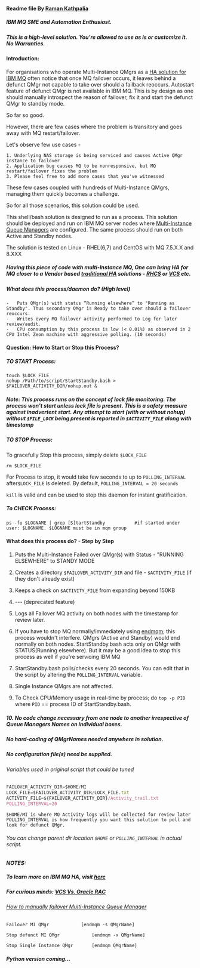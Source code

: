 #### Readme file By [Raman Kathpalia](https://www.linkedin.com/in/ramankathpalia10)
##### IBM MQ SME and Automation Enthusiast.
##### This is a high-level solution. You're allowed to use as is or customize it. No Warranties.

#### Introduction: 

For organisations who operate Multi-Instance QMgrs as a [HA solution for IBM MQ](https://www.ibm.com/support/knowledgecenter/SSFKSJ_7.5.0/com.ibm.mq.con.doc/q017830_.htm) often notice that once MQ failover occurs, it leaves behind a defunct QMgr not capable to take over should a failback reoccurs. Autostart feature of defunct QMgr is not available in IBM MQ. This is by design as one should manually introspect the reason of failover, fix it and start the defunct QMgr to standby mode. 

So far so good. 

However, there are few cases where the problem is transitory and goes away with MQ restart/failover.

Let's observe few use cases - 

	1. Underlying NAS storage is being serviced and causes Active QMgr instance to failover
	2. Application bug causes MQ to be nonresponsive, but MQ restart/failover fixes the problem
	3. Please feel free to add more cases that you've witnessed

These few cases coupled with hundreds of Multi-Instance QMgrs, managing them quickly becomes a challenge.

So for all those scenarios, this solution could be used. 

This shell/bash solution is designed to run as a process. This solution should be deployed and run on IBM MQ server nodes where [Multi-Instance Queue Managers](https://www.ibm.com/support/knowledgecenter/en/SSFKSJ_8.0.0/com.ibm.mq.con.doc/q018140_.htm) are configured. 
The same process should run on both Active and Standby nodes.

The solution is tested on Linux - RHEL(6,7) and CentOS with MQ 7.5.X.X and 8.XXX

##### Having this piece of code with multi-Instance MQ, One can bring HA for MQ closer to a Vendor based [traditional HA](https://en.wikipedia.org/wiki/High-availability_cluster#/media/File:2nodeHAcluster.png) solutions - [RHCS](https://access.redhat.com/documentation/en-us/red_hat_enterprise_linux/5/html/cluster_suite_overview/s1-rhcs-intro-cso) or [VCS](https://symwisedownload.symantec.com/resources/sites/SYMWISE/content/live/SOLUTIONS/26000/TECH26832/en_US/260419.pdf?__gda__=1515048753_ffed058e8081bdeb51b7cc85fd1d6c00) etc.

##### What does this process/daemon do? (High level) 

	-	Puts QMgr(s) with status “Running elsewhere” to "Running as Standby". Thus secondary QMgr is Ready to take over should a failover reoccurs. 
	-	Writes every MQ failover activity performed to Log for later review/audit.
	-	CPU consumption by this process is low (< 0.01%) as observed in 2 CPU Intel Zeon machine with aggressive polling. (10 seconds)


#### Question: How to Start or Stop this Process?

##### *TO START Process:*

	touch $LOCK_FILE
  	nohup /Path/to/script/StartStandby.bash > $FAILOVER_ACTIVITY_DIR/nohup.out &
	
#####     Note: This process runs on the concept of lock file monitoring. The process won't start *unless* lock file is present. This is a safety measure against inadvertent start. Any attempt to start (with or without nohup) without `$FILE_LOCK` being present is reported in `$ACTIVITY_FILE` along with timestamp
	
##### *TO STOP Process:*

 To gracefully Stop this process, simply delete `$LOCK_FILE`

   	rm $LOCK_FILE

 For Process to stop, it would take few seconds to up to `POLLING_INTERVAL` after`$LOCK_FILE` is deleted.
 By  default, `POLLING_INTERVAL = 20 seconds`

 `kill` is valid and can be used to stop this daemon for instant gratification. 
 

##### *To CHECK Process:*

	
   	ps -fu $LOGNAME | grep [S]tartStandby       	#if started under user: $LOGNAME. $LOGNAME must be in mqm group
			

#### What does this process do? - Step by Step


1.	Puts the Multi-Instance Failed over QMgr(s) with Status - "RUNNING ELSEWHERE" to STANDY MODE

2.	Creates a directory `$FAILOVER_ACTIVITY_DIR` and file - `$ACTIVITY_FILE` (if they don't already exist)

3. 	Keeps a check on `$ACTIVITY_FILE` from expanding beyond 150KB

4. 	--- (deprecated feature)

5.	Logs all Failover MQ activity on both nodes with the timestamp for review later.
	
6. 	If you have to stop MQ normally/immediately using [endmqm](https://www.ibm.com/support/knowledgecenter/en/SSFKSJ_9.0.0/com.ibm.mq.ref.adm.doc/q083320_.htm); this process wouldn't interfere. QMgrs (Active and Standby) would end normally on both nodes. StartStandby.bash acts only on QMgr with STATUS(Running elsewhere). But it may be a good idea to stop this process as well if you're servicing IBM MQ

7. StartStandby.bash polls/checks every 20 seconds. You can edit that in the script by altering the `POLLING_INTERVAL` variable.

8. Single Instance QMgrs are not affected. 

9. To Check CPU/Memory usage in real-time by process; do `top -p PID` where `PID` == process ID of StartStandby.bash. 
	
##### 10. No code change necessary from one node to another irrespective of Queue Managers Names on individual boxes. 
#####     No hard-coding of QMgrNames needed anywhere in solution.
#####     No configuration file(s) need be supplied.



###### *Variables used in original script that could be tuned*

```javascript
FAILOVER_ACTIVITY_DIR=$HOME/MI
LOCK_FILE=$FAILOVER_ACTIVITY_DIR/LOCK_FILE.txt
ACTIVITY_FILE=${FAILOVER_ACTIVITY_DIR}/Activity_trail.txt
POLLING_INTERVAL=20
```

	$HOME/MI is where MQ Activity logs will be collected for review later
	POLLING_INTERVAL is how frequently you want this solution to poll and look for defunct QMgr.
	
###### You can change parent dir location `$HOME` or `POLLING_INTERVAL` in actual script.




#### *NOTES:*
##### To learn more on IBM MQ HA, visit [here](http://www.redbooks.ibm.com/redbooks/pdfs/sg247839.pdf)

##### For curious minds: [VCS Vs. Oracle RAC](https://www.quora.com/HA-Veritas-Cluster-Service-VCS-Vs-Oracle-RAC)

###### [How to manually failover Multi-Instance Queue Manager](https://www.ibm.com/support/knowledgecenter/en/SSFKSJ_7.5.0/com.ibm.mq.con.doc/q018330_.htm)

	Failover MI QMgr			[endmqm -s QMgrName]

	Stop defunct MI QMgr     		[endmqm -x QMgrName]

	Stop Single Instance QMgr		[endmqm QMgrName]
	


##### *Python version coming...*

